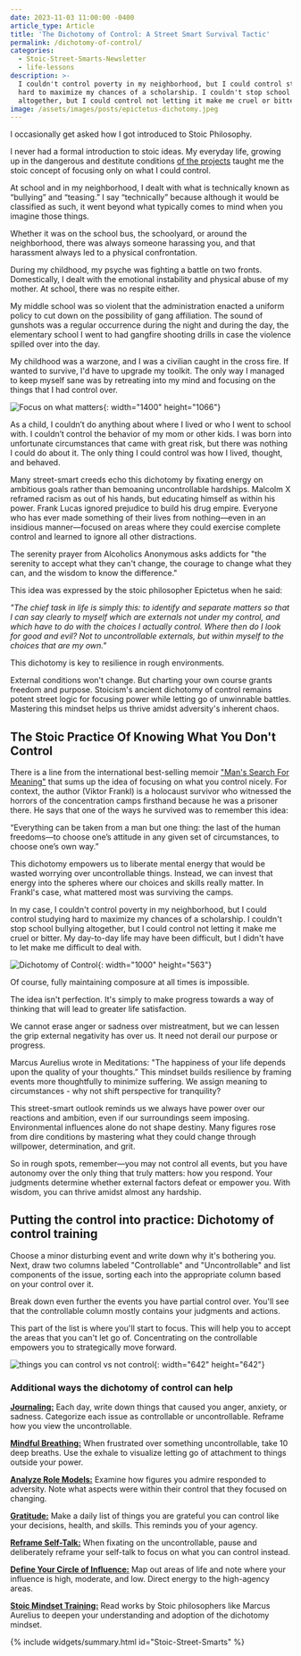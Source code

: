 ```yaml
---
date: 2023-11-03 11:00:00 -0400
article_type: Article
title: 'The Dichotomy of Control: A Street Smart Survival Tactic'
permalink: /dichotomy-of-control/
categories:
  - Stoic-Street-Smarts-Newsletter
  - life-lessons
description: >-
  I couldn't control poverty in my neighborhood, but I could control studying
  hard to maximize my chances of a scholarship. I couldn't stop school bullying
  altogether, but I could control not letting it make me cruel or bitter.
image: /assets/images/posts/epictetus-dichotomy.jpeg
---
```

I occasionally get asked how I got introduced to Stoic Philosophy.

I never had a formal introduction to stoic ideas. My everyday life, growing up in the dangerous and destitute conditions [of the projects](/the-projects/) taught me the stoic concept of focusing only on what I could control.

At school and in my neighborhood, I dealt with what is technically known as “bullying” and “teasing.” I say “technically” because although it would be classified as such, it went beyond what typically comes to mind when you imagine those things.

Whether it was on the school bus, the schoolyard, or around the neighborhood, there was always someone harassing you, and that harassment always led to a physical confrontation.

During my childhood, my psyche was fighting a battle on two fronts. Domestically, I dealt with the emotional instability and physical abuse of my mother. At school, there was no respite either.

My middle school was so violent that the administration enacted a uniform policy to cut down on the possibility of gang affiliation. The sound of gunshots was a regular occurrence during the night and during the day, the elementary school I went to had gangfire shooting drills in case the violence spilled over into the day.

My childhood was a warzone, and I was a civilian caught in the cross fire. If wanted to survive, I'd have to upgrade my toolkit. The only way I managed to keep myself sane was by retreating into my mind and focusing on the things that I had control over.

![Focus on what matters](/assets/images/posts/things-that-matter.jpeg "Focus on what matters"){: width="1400" height="1066"}

As a child, I couldn’t do anything about where I lived or who I went to school with. I couldn’t control the behavior of my mom or other kids. I was born into unfortunate circumstances that came with great risk, but there was nothing I could do about it. The only thing I could control was how I lived, thought, and behaved.

Many street-smart creeds echo this dichotomy by fixating energy on ambitious goals rather than bemoaning uncontrollable hardships. Malcolm X reframed racism as out of his hands, but educating himself as within his power. Frank Lucas ignored prejudice to build his drug empire. Everyone who has ever made something of their lives from nothing—even in an insidious manner—focused on areas where they could exercise complete control and learned to ignore all other distractions.

The serenity prayer from Alcoholics Anonymous asks addicts for "the serenity to accept what they can't change, the courage to change what they can, and the wisdom to know the difference."

This idea was expressed by the stoic philosopher Epictetus when he said:

*"The chief task in life is simply this: to identify and separate matters so that I can say clearly to myself which are externals not under my control, and which have to do with the choices I actually control. Where then do I look for good and evil? Not to uncontrollable externals, but within myself to the choices that are my own."*

This dichotomy is key to resilience in rough environments.

External conditions won't change. But charting your own course grants freedom and purpose. Stoicism's ancient dichotomy of control remains potent street logic for focusing power while letting go of unwinnable battles. Mastering this mindset helps us thrive amidst adversity's inherent chaos.

## The Stoic Practice Of Knowing What You Don't Control

There is a line from the international best-selling memoir&nbsp;["Man's Search For Meaning"](/quotes-from-mans-search-for-meaning) that sums up the idea of focusing on what you control nicely. For context, the author (Viktor Frankl) is a holocaust survivor who witnessed the horrors of the concentration camps firsthand because he was a prisoner there. He says that one of the ways he survived was to remember this idea:

“Everything can be taken from a man but one thing: the last of the human freedoms—to choose one’s attitude in any given set of circumstances, to choose one’s own way.”

This dichotomy empowers us to liberate mental energy that would be wasted worrying over uncontrollable things. Instead, we can invest that energy into the spheres where our choices and skills really matter. In Frankl's case, what mattered most was surviving the camps.&nbsp;

In my case, I couldn't control poverty in my neighborhood, but I could control studying hard to maximize my chances of a scholarship. I couldn't stop school bullying altogether, but I could control not letting it make me cruel or bitter. My day-to-day life may have been difficult, but I didn't have to let make me difficult to deal with.

![Dichotomy of Control](/assets/images/posts/dichotomy-of-control.png "Dichotomy of Control"){: width="1000" height="563"}

Of course, fully maintaining composure at all times is impossible.

The idea isn't perfection. It's simply to make progress towards a way of thinking that will lead to greater life satisfaction.

We cannot erase anger or sadness over mistreatment, but we can lessen the grip external negativity has over us. It need not derail our purpose or progress.

Marcus Aurelius wrote in Meditations: "The happiness of your life depends upon the quality of your thoughts.” This mindset builds resilience by framing events more thoughtfully to minimize suffering. We assign meaning to circumstances - why not shift perspective for tranquility?

This street-smart outlook reminds us we always have power over our reactions and ambition, even if our surroundings seem imposing. Environmental influences alone do not shape destiny. Many figures rose from dire conditions by mastering what they could change through willpower, determination, and grit.

So in rough spots, remember—you may not control all events, but you have autonomy over the only thing that truly matters: how you respond. Your judgments determine whether external factors defeat or empower you. With wisdom, you can thrive amidst almost any hardship.

## Putting the control into practice: Dichotomy of control training

Choose a minor disturbing event and write down why it's bothering you. Next, draw two columns labeled "Controllable" and "Uncontrollable" and list components of the issue, sorting each into the appropriate column based on your control over it.

Break down even further the events you have partial control over. You'll see that the controllable column mostly contains your judgments and actions.

This part of the list is where you'll start to focus. This will help you to accept the areas that you can't let go of. Concentrating on the controllable empowers you to strategically move forward.

![things you can control vs not control](/assets/images/posts/things-i-cant-control.jpg "things you can control vs not control"){: width="642" height="642"}

### Additional ways the dichotomy of control can help

<u><strong>Journaling:</strong></u> Each day, write down things that caused you anger, anxiety, or sadness. Categorize each issue as controllable or uncontrollable. Reframe how you view the uncontrollable.

<u><strong>Mindful Breathing:</strong></u> When frustrated over something uncontrollable, take 10 deep breaths. Use the exhale to visualize letting go of attachment to things outside your power.

<u><strong>Analyze Role Models:</strong></u> Examine how figures you admire responded to adversity. Note what aspects were within their control that they focused on changing.

<u><strong>Gratitude:</strong></u> Make a daily list of things you are grateful you can control like your decisions, health, and skills. This reminds you of your agency.

<u><strong>Reframe Self-Talk:</strong></u> When fixating on the uncontrollable, pause and deliberately reframe your self-talk to focus on what you can control instead.

<u><strong>Define Your Circle of Influence:</strong></u> Map out areas of life and note where your influence is high, moderate, and low. Direct energy to the high-agency areas.

<u><strong>Stoic Mindset Training:</strong></u> Read works by Stoic philosophers like Marcus Aurelius to deepen your understanding and adoption of the dichotomy mindset.

{% include widgets/summary.html id="Stoic-Street-Smarts" %}